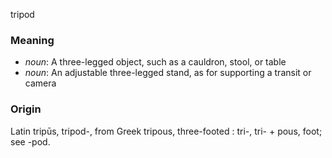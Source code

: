 tripod
### Meaning
+ _noun_: A three-legged object, such as a cauldron, stool, or table
+ _noun_: An adjustable three-legged stand, as for supporting a transit or camera

### Origin

Latin tripūs, tripod-, from Greek tripous, three-footed : tri-, tri- + pous, foot; see -pod.

